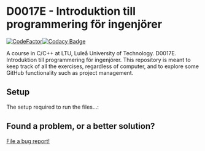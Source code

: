 # D0017E - Introduktion till programmering för ingenjörer
[![CodeFactor](https://www.codefactor.io/repository/github/dehrax/d0017e/badge)](https://www.codefactor.io/repository/github/dehrax/d0017e)[![Codacy Badge](https://api.codacy.com/project/badge/Grade/81558d48d84a465780e8cf4cddd62bbe)](https://www.codacy.com?utm_source=github.com&amp;utm_medium=referral&amp;utm_content=dehrax/D0017E&amp;utm_campaign=Badge_Grade)

A course in C/C++ at LTU, Luleå University of Technology. D0017E. Introduktion till programmering för ingenjörer. This repository is meant to keep track of all the exercises, regardless of computer, and to explore some GitHub functionality such as project management.

## Setup
The setup required to run the files...:

## Found a problem, or a better solution?
[File a bug report!](https://github.com/dehrax/D0017E/issues/new/choose)
